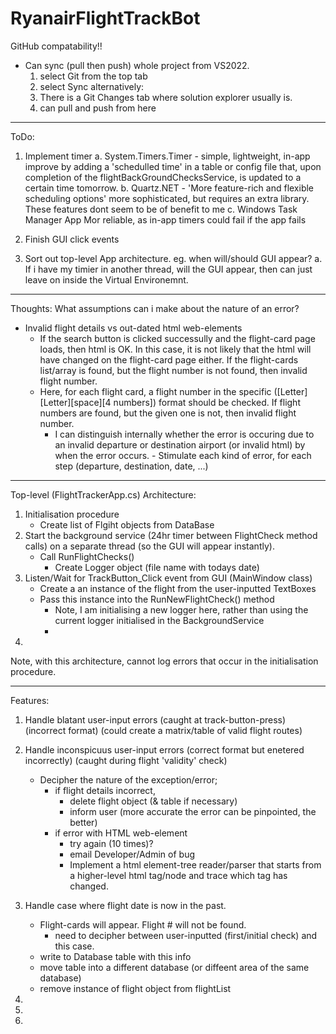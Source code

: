 # RyanairFlightTrackBot

GitHub compatability!!
 - Can sync (pull then push) whole project from VS2022. 
    1. select Git from the top tab
    2. select Sync
    alternatively:
    1. There is a Git Changes tab where solution explorer usually is. 
    2. can pull and push from here


----------
ToDo:
1. Implement timer
   a. System.Timers.Timer - simple, lightweight, in-app
        improve by adding a 'schedulled time' in a table or config file that, upon completion of the flightBackGroundChecksService, is updated to a certain time tomorrow.
   b. Quartz.NET - 'More feature-rich and flexible scheduling options'
      more sophisticated, but requires an extra library. These features dont seem to be of benefit to me
   c. Windows Task Manager App
      Mor reliable, as in-app timers could fail if the app fails

2. Finish GUI click events

3. Sort out top-level App architecture. eg. when will/should GUI appear?
   a. If i have my timier in another thread, will the GUI appear, then can just leave on inside the Virtual Environemnt.


----------
Thoughts:
What assumptions can i make about the nature of an error?
 - Invalid flight details vs out-dated html web-elements
     - If the search button is clicked successully and the flight-card page loads, then html is OK. In this case, it is not likely that the html will have changed on the flight-card page either. If the flight-cards list/array is found, but the flight number is not found, then invalid flight number.
     - Here, for each flight card, a flight number in the specific ([Letter][Letter][space][4 numbers]) format should be checked. If flight numbers are found, but the given one is not, then invalid flight number.
         - I can distinguish internally whether the error is occuring due to an invalid departure or destination airport (or invalid html) by when the error occurs.
               - Stimulate each kind of error, for each step (departure, destination, date, ...)


----------
Top-level (FlightTrackerApp.cs) Architecture:
1. Initialisation procedure
   - Create list of Flgiht objects from DataBase
2. Start the background service (24hr timer between FlightCheck method calls) on a separate thread (so the GUI will appear instantly).
   - Call RunFlightChecks()
      - Create Logger object (file name with todays date)
3. Listen/Wait for TrackButton_Click event from GUI (MainWindow class)
   - Create a an instance of the flight from the user-inputted TextBoxes
   - Pass this instance into the RunNewFlightCheck() method
      - Note, I am initialising a new logger here, rather than using the current logger initialised in the BackgroundService
      - 
4. 

Note, with this architecture, cannot log errors that occur in the initialisation procedure.


----------
Features:
1. Handle blatant user-input errors (caught at track-button-press) (incorrect format) (could create a matrix/table of valid flight routes)
2. Handle inconspicuus user-input errors (correct format but enetered incorrectly) (caught during flight 'validity' check) 
   - Decipher the nature of the exception/error;
      - if flight details incorrect,
         - delete flight object (& table if necessary)
         - inform user (more accurate the error can be pinpointed, the better)
      - if error with HTML web-element
         - try again (10 times)?
         - email Developer/Admin of bug
         - Implement a html element-tree reader/parser that starts from a higher-level html tag/node and trace which tag has changed.
      
3.  Handle case where flight date is now in the past.
    - Flight-cards will appear. Flight # will not be found.
       - need to decipher between user-inputted (first/initial check) and this case.
    - write to Database table with this info
    - move table into a different database (or diffeent area of the same database)
    - remove instance of flight object from flightList
    
4. 

5.  
6.  




        
